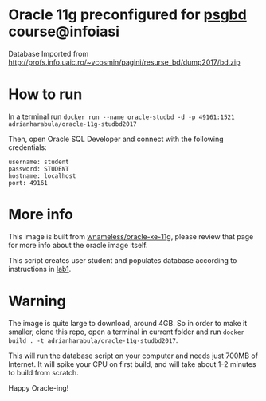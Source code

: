 # Oracle 11g preconfigured for [psgbd](https://profs.info.uaic.ro/~vcosmin/bd) course@infoiasi
Database Imported from http://profs.info.uaic.ro/~vcosmin/pagini/resurse_bd/dump2017/bd.zip

# How to run
In a terminal run
`docker run --name oracle-studbd -d -p 49161:1521 adrianharabula/oracle-11g-studbd2017`

Then, open Oracle SQL Developer and connect with the following credentials:

```
username: student
password: STUDENT
hostname: localhost
port: 49161
```

# More info
This image is built from [wnameless/oracle-xe-11g](https://hub.docker.com/r/wnameless/oracle-xe-11g/), please review that page for more info about the oracle image itself.

This script creates user student and populates database according to instructions in [lab1](http://profs.info.uaic.ro/~vcosmin/pagini/resurse_bd/laborator_psgbd_2017/laborator1.pdf).

# Warning
The image is quite large to download, around 4GB. So in order to make it smaller, clone this repo, open a terminal in current folder and run `docker build . -t adrianharabula/oracle-11g-studbd2017`.

This will run the database script on your computer and needs just 700MB of Internet. It will spike your CPU on first build, and will take about 1-2 minutes to build from scratch.

Happy Oracle-ing!
